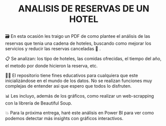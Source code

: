 # <P align="center" >ANALISIS DE RESERVAS DE UN HOTEL</P>

🗃️ En esta ocasión les traigo un PDF de como plantee el análisis de las reservas que tenia una cadena de hoteles, buscando como mejorar los servicios y reducir las reservas canceladas 🏩 .

📋 Se analizan: los tipo de hoteles, las comidas ofrecidas, el tiempo del año, el metodo por donde hicieron la reserva, etc.

👨‍🎓 El repositorio tiene fines educativos para cualquiera que este inicializándose en el mundo de los datos. No se realizan funciones muy complejas de entender asi que espero que todos lo disfruten. 

📊 Les incluyo, además de los gráficos, como realizar un web-scrapping con la librería de Beautiful Soup.

💥 Para la próxima entrega, haré este análisis en Power BI para ver como podemos detectar más insights con gráficos interactivos.